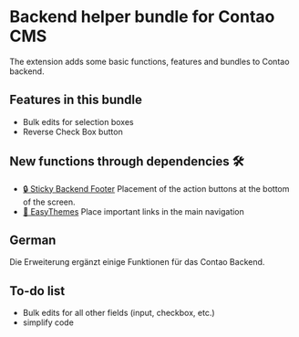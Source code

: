 # Backend helper bundle for Contao CMS

The extension adds some basic functions, features and bundles to Contao backend.

## Features in this bundle
- Bulk edits for selection boxes
- Reverse Check Box button

## New functions through dependencies 🛠

- [🔒 Sticky Backend Footer](https://github.com/jrgregory/m17-sticky-backend-footer/) Placement of the action buttons at the bottom of the screen.
- [🔗 EasyThemes](https://github.com/terminal42/contao-easy_themes) Place important links in the main navigation

## German

Die Erweiterung ergänzt einige Funktionen für das Contao Backend.


## To-do list
- Bulk edits for all other fields (input, checkbox, etc.)
- simplify code
